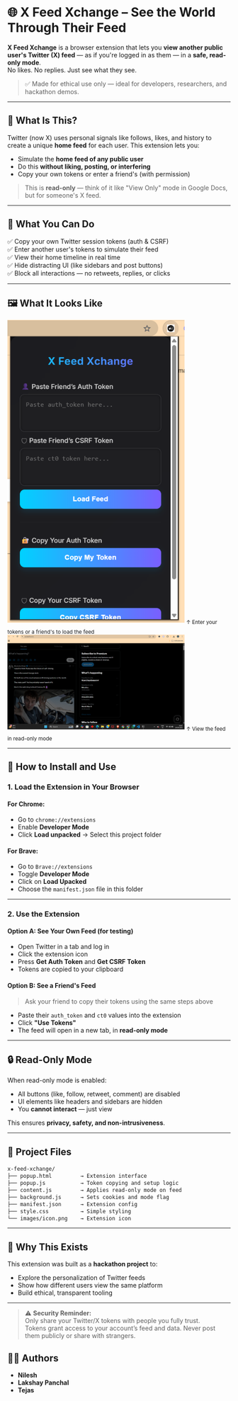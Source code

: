 # 🌐 X Feed Xchange – See the World Through Their Feed

**X Feed Xchange** is a browser extension that lets you **view another public user's Twitter (X) feed** — as if you're logged in as them — in a **safe, read-only mode**.  
No likes. No replies. Just see what they see.

> ✅ Made for ethical use only — ideal for developers, researchers, and hackathon demos.

---

## 🧐 What Is This?

Twitter (now X) uses personal signals like follows, likes, and history to create a unique **home feed** for each user. This extension lets you:

- Simulate the **home feed of any public user**
- Do this **without liking, posting, or interfering**
- Copy your own tokens or enter a friend's (with permission)

> This is **read-only** — think of it like "View Only" mode in Google Docs, but for someone's X feed.

---

## 🔧 What You Can Do

✅ Copy your own Twitter session tokens (auth & CSRF)  
✅ Enter another user's tokens to simulate their feed  
✅ View their home timeline in real time  
✅ Hide distracting UI (like sidebars and post buttons)  
✅ Block all interactions — no retweets, replies, or clicks

---
## 🖼️ What It Looks Like

<img src="./images/extension-popup.png" width="400"/>
<sub>↑ Enter your tokens or a friend's to load the feed</sub>

<img src="./images/read-only-feed.png" width="400"/>
<sub>↑ View the feed in read-only mode</sub>

---


## 🚀 How to Install and Use

### 1. Load the Extension in Your Browser

#### For Chrome:
- Go to `chrome://extensions`
- Enable **Developer Mode**
- Click **Load unpacked** → Select this project folder

#### For Brave:
- Go to `Brave://extensions`
- Toggle **Developer Mode**
- Click on **Load Upacked**
- Choose the `manifest.json` file in this folder

---

### 2. Use the Extension

#### Option A: See Your Own Feed (for testing)
- Open Twitter in a tab and log in
- Click the extension icon
- Press **Get Auth Token** and **Get CSRF Token**
- Tokens are copied to your clipboard

#### Option B: See a Friend's Feed
> Ask your friend to copy their tokens using the same steps above

- Paste their `auth_token` and `ct0` values into the extension
- Click **"Use Tokens"**
- The feed will open in a new tab, in **read-only mode**

---

## 🔒 Read-Only Mode

When read-only mode is enabled:
- All buttons (like, follow, retweet, comment) are disabled
- UI elements like headers and sidebars are hidden
- You **cannot interact** — just view

This ensures **privacy, safety, and non-intrusiveness**.

---

## 📁 Project Files

```
x-feed-xchange/
├── popup.html         → Extension interface
├── popup.js           → Token copying and setup logic
├── content.js         → Applies read-only mode on feed
├── background.js      → Sets cookies and mode flag
├── manifest.json      → Extension config
├── style.css          → Simple styling
└── images/icon.png    → Extension icon
```

---

## 🧠 Why This Exists

This extension was built as a **hackathon project** to:
- Explore the personalization of Twitter feeds
- Show how different users view the same platform
- Build ethical, transparent tooling


---

> ⚠️ **Security Reminder:**  
> Only share your Twitter/X tokens with people you fully trust.  
> Tokens grant access to your account’s feed and data. Never post them publicly or share with strangers.

## 👨‍💻 Authors

- **Nilesh**
- **Lakshay Panchal**
- **Tejas**


